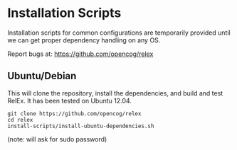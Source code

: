 Installation Scripts
====================

Installation scripts for common configurations are temporarily provided until we can get proper dependency handling on any OS.

Report bugs at: https://github.com/opencog/relex

Ubuntu/Debian
-------------

This will clone the repository, install the dependencies, and build and test RelEx. It has been tested on Ubuntu 12.04.

    git clone https://github.com/opencog/relex
    cd relex
    install-scripts/install-ubuntu-dependencies.sh
(note: will ask for sudo password)
    
